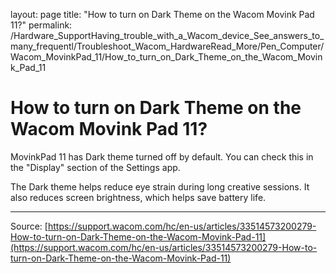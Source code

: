 layout: page
title: "How to turn on Dark Theme on the Wacom Movink Pad 11?"
permalink: /Hardware_SupportHaving_trouble_with_a_Wacom_device_See_answers_to_many_frequentl/Troubleshoot_Wacom_HardwareRead_More/Pen_Computer/Wacom_MovinkPad_11/How_to_turn_on_Dark_Theme_on_the_Wacom_Movink_Pad_11

# How to turn on Dark Theme on the Wacom Movink Pad 11?

MovinkPad 11 has Dark theme turned off by default. You can check this in the "Display" section of the Settings app.

The Dark theme helps reduce eye strain during long creative sessions. It also reduces screen brightness, which helps save battery life.

---
Source: [https://support.wacom.com/hc/en-us/articles/33514573200279-How-to-turn-on-Dark-Theme-on-the-Wacom-Movink-Pad-11](https://support.wacom.com/hc/en-us/articles/33514573200279-How-to-turn-on-Dark-Theme-on-the-Wacom-Movink-Pad-11)
